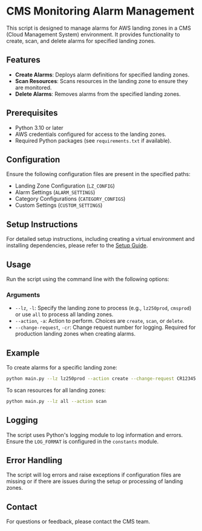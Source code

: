 # CMS Monitoring Alarm Management

This script is designed to manage alarms for AWS landing zones in a CMS (Cloud Management System) environment. It provides functionality to create, scan, and delete alarms for specified landing zones.

## Features

- **Create Alarms**: Deploys alarm definitions for specified landing zones.
- **Scan Resources**: Scans resources in the landing zone to ensure they are monitored.
- **Delete Alarms**: Removes alarms from the specified landing zones.

## Prerequisites

- Python 3.10 or later
- AWS credentials configured for access to the landing zones.
- Required Python packages (see `requirements.txt` if available).

## Configuration

Ensure the following configuration files are present in the specified paths:

- Landing Zone Configuration (`LZ_CONFIG`)
- Alarm Settings (`ALARM_SETTINGS`)
- Category Configurations (`CATEGORY_CONFIGS`)
- Custom Settings (`CUSTOM_SETTINGS`)

## Setup Instructions

For detailed setup instructions, including creating a virtual environment and installing dependencies, please refer to the [Setup Guide](docs/setup.md).

## Usage

Run the script using the command line with the following options:

### Arguments

- `--lz`, `-l`: Specify the landing zone to process (e.g., `lz250prod`, `cmsprod`) or use `all` to process all landing zones.
- `--action`, `-a`: Action to perform. Choices are `create`, `scan`, or `delete`.
- `--change-request`, `-cr`: Change request number for logging. Required for production landing zones when creating alarms.

## Example

To create alarms for a specific landing zone:

```bash
python main.py --lz lz250prod --action create --change-request CR12345
```

To scan resources for all landing zones:

```bash
python main.py --lz all --action scan
```

## Logging

The script uses Python's logging module to log information and errors. Ensure the `LOG_FORMAT` is configured in the `constants` module.

## Error Handling

The script will log errors and raise exceptions if configuration files are missing or if there are issues during the setup or processing of landing zones.


## Contact

For questions or feedback, please contact the CMS team.
